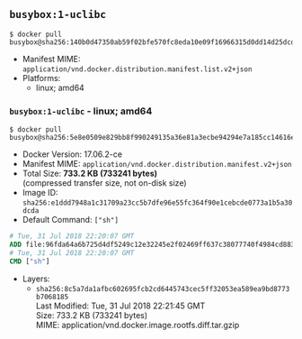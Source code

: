 ## `busybox:1-uclibc`

```console
$ docker pull busybox@sha256:140b0d47350ab59f02bfe570fc8eda10e09f16966315d0dd14d25dcd23effdd9
```

-	Manifest MIME: `application/vnd.docker.distribution.manifest.list.v2+json`
-	Platforms:
	-	linux; amd64

### `busybox:1-uclibc` - linux; amd64

```console
$ docker pull busybox@sha256:5e8e0509e829bb8f990249135a36e81a3ecbe94294e7a185cc14616e5fad96bd
```

-	Docker Version: 17.06.2-ce
-	Manifest MIME: `application/vnd.docker.distribution.manifest.v2+json`
-	Total Size: **733.2 KB (733241 bytes)**  
	(compressed transfer size, not on-disk size)
-	Image ID: `sha256:e1ddd7948a1c31709a23cc5b7dfe96e55fc364f90e1cebcde0773a1b5a30dcda`
-	Default Command: `["sh"]`

```dockerfile
# Tue, 31 Jul 2018 22:20:07 GMT
ADD file:96fda64a6b725d4df5249c12e32245e2f02469ff637c38077740f4984cd883dd in / 
# Tue, 31 Jul 2018 22:20:07 GMT
CMD ["sh"]
```

-	Layers:
	-	`sha256:8c5a7da1afbc602695fcb2cd6445743cec5ff32053ea589ea9bd8773b7068185`  
		Last Modified: Tue, 31 Jul 2018 22:21:45 GMT  
		Size: 733.2 KB (733241 bytes)  
		MIME: application/vnd.docker.image.rootfs.diff.tar.gzip

